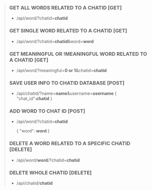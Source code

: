 > ### GET ALL WORDS RELATED TO A CHATID                                               [GET]
>
> - /api/word/?chatid=**chatid**
>
> ### GET SINGLE WORD RELATED TO A CHATID                                             [GET]
>
> - /api/word/?chatid=**chatid**&word=**word**
>
> ### GET MEANINGFUL OR !MEANINGFUL WORD RELATED TO A CHATID                          [GET]
>
> - /api/word/?meaningful=**0 or 1**&chatid=**chatid**
>
> ### SAVE USER INFO TO CHATID DATABASE                                               [POST]
>
> - /api/chatid/?name=**name**&username=**username**
> {
>    "chat_id":**chatid**
> }
>
> ### ADD WORD TO CHAT ID                                                             [POST]
>
> - /api/word/?chatid=**chatid**
>
>   {
>       "word": **word**
>   }
>
> ### DELETE A WORD RELATED TO A SPECIFIC CHATID                                      [DELETE]
>
> - /api/word/**word**/?chatid=**chatid**
>
> ### DELETE WHOLE CHATID                                                             [DELETE]
>
> - /api/chatid/**chatid**
